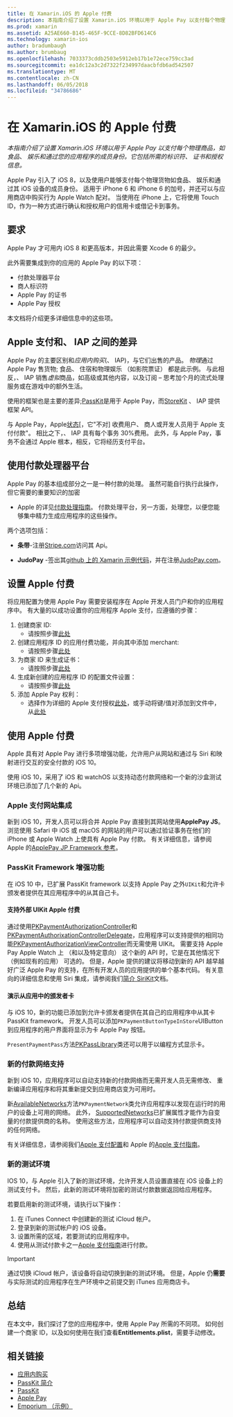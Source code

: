 ```yaml
---
title: 在 Xamarin.iOS 的 Apple 付费
description: 本指南介绍了设置 Xamarin.iOS 环境以用于 Apple Pay 以支付每个物理商品，如食品、 娱乐和通过您的应用程序的成员身份。 它包括所需的标识符、 证书和授权信息。
ms.prod: xamarin
ms.assetid: A25AE660-B145-465F-9CCE-8D82BFD614C6
ms.technology: xamarin-ios
author: bradumbaugh
ms.author: brumbaug
ms.openlocfilehash: 7033373cddb2503e5912eb17b1e72ece759cc3ad
ms.sourcegitcommit: ea1dc12a3c2d7322f234997daacbfdb6ad542507
ms.translationtype: MT
ms.contentlocale: zh-CN
ms.lasthandoff: 06/05/2018
ms.locfileid: "34786686"
---
```

# <a name="apple-pay-in-xamarinios"></a>在 Xamarin.iOS 的 Apple 付费

_本指南介绍了设置 Xamarin.iOS 环境以用于 Apple Pay 以支付每个物理商品，如食品、 娱乐和通过您的应用程序的成员身份。它包括所需的标识符、 证书和授权信息。_

Apple Pay 引入了 iOS 8，以及使用户能够支付每个物理货物如食品、 娱乐和通过其 iOS 设备的成员身份。 适用于 iPhone 6 和 iPhone 6 的加号，并还可以与应用商店中购买行为 Apple Watch 配对。 当使用在 iPhone 上，它将使用 Touch ID，作为一种方式进行确认和授权用户的信用卡或借记卡到事务。

## <a name="requirements"></a>要求

Apple Pay 才可用内 iOS 8 和更高版本，并因此需要 Xcode 6 的最少。

此外需要集成到你的应用的 Apple Pay 的以下项：

 - 付款处理器平台
 - 商人标识符
 - Apple Pay 的证书
 - Apple Pay 授权

本文档将介绍更多详细信息中的这些项。

## <a name="differences-between-apple-pay-and-iap"></a>Apple 支付和、 IAP 之间的差异

Apple Pay 的主要区别和*应用内购买*(、 IAP)，与它们出售的产品。 *物理*通过 Apple Pay 售货物; 食品、 住宿和物理娱乐 （如影院票证） 都是此示例。 与此相反，、 IAP 销售*虚拟*商品，如高级或其他内容，以及订阅 – 思考加个月的流式处理服务或在游戏中的额外生活。

使用的框架也是主要的差异;[PassKit](https://developer.apple.com/library/ios/documentation/PassKit/Reference/PKPaymentAuthorizationViewController_Ref/)是用于 Apple Pay，而[StoreKit](https://developer.apple.com/library/ios/documentation/PassKit/Reference/PKPaymentAuthorizationViewController_Ref/) 、 IAP 提供框架 API。

与 Apple Pay，Apple[状态](https://developer.apple.com/apple-pay/Getting-Started-with-Apple-Pay.pdf)[，它"不对] 收费用户、 商人或开发人员用于 Apple 支付付款"。 相比之下，、 IAP 具有每个事务 30%费用。 此外，与 Apple Pay，事务不会通过 Apple 根本，相反，它将经历支付平台。

## <a name="using-a-payment-processor-platform"></a>使用付款处理器平台

Apple Pay 的基本组成部分之一是一种付款的处理。 虽然可能自行执行此操作，但它需要的重要知识的加密
- Apple 的详见[付款处理指南](https://developer.apple.com/library/ios/ApplePay_Guide/ProcessPayment.html)。
付款处理平台，另一方面，处理您，以便您能够集中精力生成应用程序的这些操作。

两个选项包括：

- **条带**-注册[Stripe.com](https://stripe.com/)访问其 Api。

- **JudoPay** -签出其[github 上的 Xamarin 示例代码](https://github.com/Judopay/Xamarin-Sample-App)，并在注册[JudoPay.com](https://www.judopay.com/)。

## <a name="provisioning-for-apple-pay"></a>设置 Apple 付费

将应用配置为使用 Apple Pay 需要安装程序在 Apple 开发人员门户和你的应用程序中。 有大量的以成功设置你的应用程序 Apple 支付，应遵循的步骤：

1. 创建商家 ID:
    - 请按照步骤[此处](~/ios/deploy-test/provisioning/capabilities/apple-pay-capabilities.md#merchantid)
2. 创建应用程序 ID 的应用付费功能，并向其中添加 merchant:
    - 请按照步骤[此处](~/ios/deploy-test/provisioning/capabilities/apple-pay-capabilities.md#appid)
3. 为商家 ID 来生成证书：
    - 请按照步骤[此处](~/ios/deploy-test/provisioning/capabilities/apple-pay-capabilities.md#certificate)
4. 生成新创建的应用程序 ID 的配置文件设置：
    - 请按照步骤[此处](~/ios/get-started/installation/device-provisioning/manual-provisioning.md#provisioning)
5. 添加 Apple Pay 权利：
    - 选择作为详细的 Apple 支付授权[此处](~/ios/deploy-test/provisioning/entitlements.md)，或手动将键/值对添加到文件中，从[此处](~/ios/deploy-test/provisioning/entitlements.md)

## <a name="working-with-apple-pay"></a>使用 Apple 付费

Apple 具有对 Apple Pay 进行多项增强功能，允许用户从网站和通过与 Siri 和映射进行交互的安全付款的 iOS 10。

使用 iOS 10，采用了 iOS 和 watchOS 以支持动态付款网络和一个新的沙盒测试环境已添加了几个新的 Api。

### <a name="apple-pay-website-integration"></a>Apple 支付网站集成

新到 iOS 10，开发人员可以将合并 Apple Pay 直接到其网站使用**ApplePay JS**。 浏览使用 Safari 中 iOS 或 macOS 的网站的用户可以通过验证事务在他们的 iPhone 或 Apple Watch 上使具有 Apple Pay 付款。 有关详细信息，请参阅 Apple 的[ApplePay JP Framework 参考](https://developer.apple.com/reference/applepayjs)。

### <a name="passkit-framework-enhancements"></a>PassKit Framework 增强功能

在 iOS 10 中，已扩展 PassKit framework 以支持 Apple Pay 之外`UIKit`和允许卡颁发者提供在其应用程序中的从其自己卡。


#### <a name="supporting-apple-pay-outside-of-uikit"></a>支持外部 UIKit Apple 付费

通过使用[PKPaymentAuthorizationController](https://developer.apple.com/reference/passkit/pkpaymentauthorizationcontroller)和[PKPaymentAuthorixationControllerDelegate](https://developer.apple.com/reference/passkit/pkpaymentauthorizationcontrollerdelegate)，应用程序可以支持提供的相同功能[PKPaymentAuthorizationViewController](https://developer.apple.com/reference/passkit/pkpaymentauthorizationviewcontroller)而无需使用 UIKit。 需要支持 Apple Pay Apple Watch 上 （和以及特定意向） 这个新的 API 时，它是在其他情况下 （例如现有的应用） 可选的。 但是，Apple 提供的建议将移动到新的 API 越早越好广泛 Apple Pay 的支持，在所有开发人员的应用提供的单个基本代码。 有关意向的详细信息和使用 Siri 集成，请参阅我们[简介 SiriKit](~/ios/platform/sirikit/index.md)文档。

#### <a name="presenting-issuer-cards-from-within-apps"></a>演示从应用中的颁发者卡

与 iOS 10，新的功能已添加到允许卡颁发者提供在其自己的应用程序中从其卡 PassKit framework。 开发人员可以添加`PKPaymentButtonTypeInStore`UIButton 到应用程序的用户界面将显示为卡 Apple Pay 按钮。

`PresentPaymentPass`方法[PKPassLibrary](https://developer.apple.com/reference/passkit/pkpasslibrary)类还可以用于以编程方式显示卡。

### <a name="new-payment-network-support"></a>新的付款网络支持

新到 iOS 10，应用程序可以自动支持新的付款网络而无需开发人员无需修改、 重新编译应用程序和将其重新提交到应用商店变为可用时。

新[AvailableNetworks](https://developer.apple.com/reference/passkit/pkpaymentrequest/1833288-availablenetworks)方法`PKPaymentNetwork`类允许应用程序以发现在运行时的用户的设备上可用的网络。 此外， [SupportedNetworks](https://developer.apple.com/reference/passkit/pkpaymentrequest/1619329-supportednetworks)已扩展属性才能作为自变量的付款提供商的名称。 使用这些方法，应用程序可以自动支持付款提供商支持的任何网络。

有关详细信息，请参阅我们[Apple 支付配置](~/ios/platform/apple-pay.md)和 Apple 的[Apple 支付指南](https://developer.apple.com/apple-pay/)。

### <a name="new-testing-environment"></a>新的测试环境

IOS 10，与 Apple 引入了新的测试环境，允许开发人员设置直接在 iOS 设备上的测试支付卡。 然后，此新的测试环境将加密的测试付款数据返回给应用程序。

若要启用新的测试环境，请执行以下操作：

1. 在 iTunes Connect 中创建新的测试 iCloud 帐户。
2. 登录到新的测试帐户的 iOS 设备。
3. 设置所需的区域，若要测试的应用程序中。
4. 使用从测试付款卡之一[Apple 支付指南](https://developer.apple.com/apple-pay/)进行付款。

> [!IMPORTANT]
> 通过切换 iCloud 帐户，该设备将自动切换到新的测试环境。 但是，Apple 仍**需要**与实际测试的应用程序在生产环境中之前提交到 iTunes 应用商店卡。

## <a name="summary"></a>总结

在本文中，我们探讨了您的应用程序中，使用 Apple Pay 所需的不同项。 如何创建一个商家 ID，以及如何使用在我们查看**Entitlements.plist**，需要手动修改。

## <a name="related-links"></a>相关链接

- [应用内购买](~/ios/platform/in-app-purchasing/index.md)
- [PassKit 简介](~/ios/platform/passkit.md)
- [PassKit](https://developer.apple.com/library/ios/documentation/PassKit/Reference/PKPaymentAuthorizationViewController_Ref/)
- [Apple Pay](https://developer.apple.com/apple-pay/)
- [Emporium （示例）](https://developer.xamarin.com/samples/monotouch/ios9/Emporium/)
